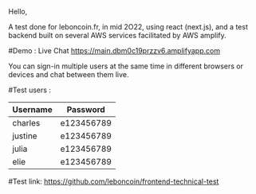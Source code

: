 Hello,

A test done for leboncoin.fr, in mid 2O22, using react (next.js), and a test backend built on several AWS services facilitated by AWS amplify.

#Demo : Live Chat
https://main.dbm0c19przzv6.amplifyapp.com

You can sign-in multiple users at the same time in different browsers or devices and chat between them live.

#Test users :

| Username | Password   |
| -------- | ---------- |
| charles  | e123456789 |
| justine  | e123456789 |
| julia    | e123456789 |
| elie     | e123456789 |



#Test link:
https://github.com/leboncoin/frontend-technical-test